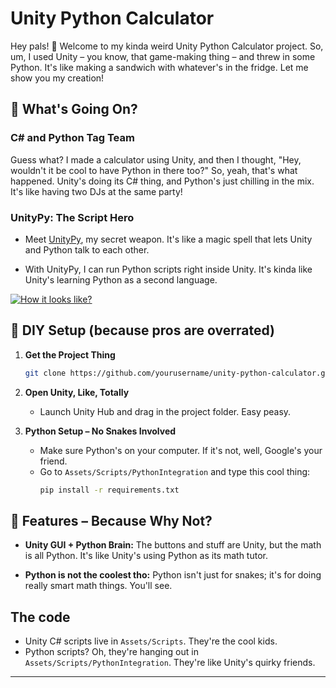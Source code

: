 # Unity Python Calculator

Hey pals! 👋 Welcome to my kinda weird Unity Python Calculator project. So, um, I used Unity – you know, that game-making thing – and threw in some Python. It's like making a sandwich with whatever's in the fridge. Let me show you my creation!

## 🤷 What's Going On?

### C# and Python Tag Team

Guess what? I made a calculator using Unity, and then I thought, "Hey, wouldn't it be cool to have Python in there too?" So, yeah, that's what happened. Unity's doing its C# thing, and Python's just chilling in the mix. It's like having two DJs at the same party!

### UnityPy: The Script Hero

- Meet [UnityPy](https://github.com/K0lb3/UnityPy), my secret weapon. It's like a magic spell that lets Unity and Python talk to each other.

- With UnityPy, I can run Python scripts right inside Unity. It's kinda like Unity's learning Python as a second language.

[![How it looks like?](https://i.postimg.cc/d0NX5RhT/1-1.png)](https://postimg.cc/bGb3JtHz)

## 🧰 DIY Setup (because pros are overrated)

1. **Get the Project Thing**
    ```bash
    git clone https://github.com/yourusername/unity-python-calculator.git
    ```

2. **Open Unity, Like, Totally**
    - Launch Unity Hub and drag in the project folder. Easy peasy.

3. **Python Setup – No Snakes Involved**
    - Make sure Python's on your computer. If it's not, well, Google's your friend.
    - Go to `Assets/Scripts/PythonIntegration` and type this cool thing:
        ```bash
        pip install -r requirements.txt
        ```

## 🚀 Features – Because Why Not?

- **Unity GUI + Python Brain:** The buttons and stuff are Unity, but the math is all Python. It's like Unity's using Python as its math tutor.

- **Python is not the coolest tho:** Python isn't just for snakes; it's for doing really smart math things. You'll see.

##  The code

- Unity C# scripts live in `Assets/Scripts`. They're the cool kids.
- Python scripts? Oh, they're hanging out in `Assets/Scripts/PythonIntegration`. They're like Unity's quirky friends.

---

